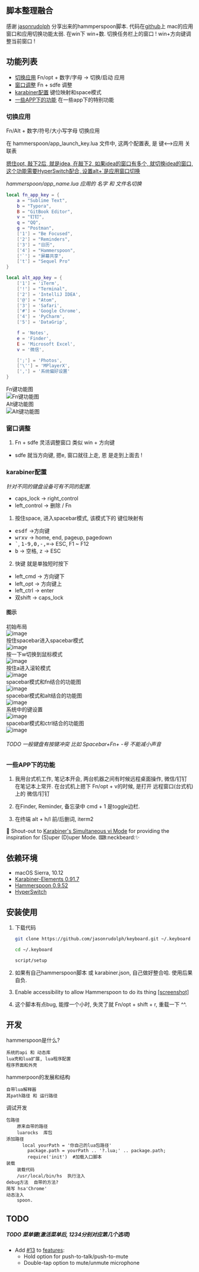 ## 脚本整理融合

感谢 [jasonrudolph](https://github.com/jasonrudolph/keyboard) 分享出来的hammperspoon脚本.
代码在[github](https://github.com/xujiazhe/keyboard/tree/xujiazhe)上
mac的应用窗口和应用切换功能太弱.
	在win下
		win+数. 切换任务栏上的窗口 !
		win+方向键调整当前窗口 !

## 功能列表

- [切换应用](#切换应用)   Fn/opt + 数字/字母 -> 切换/启动 应用
- [窗口调整](#窗口调整)   Fn + sdfe 调整
- [karabiner配置](#karabiner配置)  键位映射和space模式
- [一些APP下的功能](#一些APP下的功能) 在一些app下的特别功能


### 切换应用

Fn/Alt  +  数字/符号/大小写字母 切换应用

在 hammerspoon/app_launch_key.lua 文件中, 这两个配置表, 是 键<-->应用 关联表

<u>摁住opt, 敲下2后, 就是idea, 在敲下2, 如果idea的窗口有多个, 就切换idea的窗口, 这个功能需要HyperSwitch配合, 设置alt+`是应用窗口切换</u>

*hammerspoon/app_name.lua 应用的  名字  和 文件名切换*

```lua
local fn_app_key = {
    a = "Sublime Text",
    b = "Typora",
    B = "GitBook Editor",
    v = "钉钉",
    q = "QQ",
    g = "Postman",
    ['1'] = "Be Focused",
    ['2'] = "Reminders",
    ['3'] = "日历",
    ['4'] = "Hammerspoon",
    ['`'] = "屏幕共享",
    ['t'] = "Sequel Pro"
}

local alt_app_key = {
    ['1'] = 'iTerm',
    ['!'] = "Terminal",
    ['2'] = 'IntelliJ IDEA',
    ['@'] = "Atom",
    ['3'] = 'Safari',
    ['#'] = 'Google Chrome',
    ['4'] = 'PyCharm',
    ['5'] = 'DataGrip',

    f = 'Notes',
    e = 'Finder',
    E = 'Microsoft Excel',
    v = '微信',

    [';'] = 'Photos',
    ['\''] = 'MPlayerX',
    [','] = '系统偏好设置'
}
```
Fn键功能图  
![Fn键功能图](screenshots/keyboard-layout-alt.png)  
Alt键功能图  
![Alt键功能图](screenshots/keyboard-layout-fn.png)  
### 窗口调整

1. Fn + sdfe 灵活调整窗口 类似 win + 方向键
  - sdfe 就当方向键, 摁e, 窗口就往上走, 恩 是走到上面去 !


### karabiner配置

*针对不同的键盘设备可有不同的配置.*

- caps_lock     ->   right_control
- left_control   ->    删除 / Fn


1. 按住space, 进入spacebar模式, 该模式下的  键位映射有

  - <kbd>esdf</kbd> ->方向键
  - <kbd>wrxv</kbd> -> home, end, pageup, pagedown
  - <kbd>\`</kbd>, <kbd>1-9,0,-,=</kbd>-> ESC,   F1 ~ F12
  - <kbd>b</kbd> -> 空格,   <kbd>z</kbd> -> ESC

2. 快键 就是单独短时按下

  - left_cmd   ->    方向键下
  - left_opt     ->    方向键上
  - left_ctrl     ->    enter
  - 双shift       ->    caps_lock

#### 图示
初始布局  
![image](screenshots/keyboard-layout0.png)  
按住spacebar进入spacebar模式   
![image](screenshots/keyboard-layout1.0.png)  
按一下w切换到鼠标模式   
![image](screenshots/keyboard-layout1.1.1.png)  
按住a进入滚轮模式   
![image](screenshots/keyboard-layout1.1.2.png)  
spacebar模式和fn结合的功能图   
![image](screenshots/keyboard-layout1.2.1.png)  
spacebar模式和alt结合的功能图   
![image](screenshots/keyboard-layout1.2.2.png)  
系统中的键设置   
![image](screenshots/keyboard-layout1.2.3.1.png)  
spacebar模式和ctrl结合的功能图   
![image](screenshots/keyboard-layout1.2.3.png)  

###### TODO 一般键盘有按键冲突 比如  Spacebar+Fn+ -号 不能减小声音

### 一些APP下的功能


1. 我用台式机工作, 笔记本开会, 两台机器之间有时候远程桌面操作,  微信/钉钉 在笔记本上常开.
   在台式机上摁下  Fn/opt + v的时候, 是打开 远程窗口(台式机) 上的 微信/钉钉

2. 在Finder, Reminder, 备忘录中 cmd + 1 是toggle边栏.
3. 在终端 alt + h/l 前/后删词, iterm2


📣 Shout-out to [Karabiner's Simultaneous vi Mode](https://github.com/tekezo/Karabiner/blob/05ca98733f3e3501e0679814c3795d1cb57e177f/src/core/server/Resources/include/checkbox/simultaneouskeypresses_vi_mode.xml#L4-L10) for providing the inspiration for (S)uper (D)uper Mode. ⌨:neckbeard:✨





## 依赖环境

- macOS Sierra, 10.12
- [Karabiner-Elements 0.91.7][karabiner]
- [Hammerspoon 0.9.52][hammerspoon]
- [HyperSwitch][hyperswitch]



## 安装使用

1. 下载代码

   ```sh
   git clone https://github.com/jasonrudolph/keyboard.git ~/.keyboard

   cd ~/.keyboard

   script/setup
   ```

2. 如果有自己hammerspoon脚本 或 karabiner.json, 自己做好整合哈. 使用后果自负.

3. Enable accessibility to allow Hammerspoon to do its thing [[screenshot]](screenshots/accessibility-permissions-for-hammerspoon.png)

4. 这个脚本有点bug, 能撑一个小时, 失灵了就 Fn/opt + shift + r, 重载一下 ^^.

## 开发

hammerspoon是什么?

    系统的api 和 动态库
    lua壳和lua扩展, lua程序配置
    程序界面和外壳

hammerpoon的发展和结构

    自带lua解释器
    其path路径 和 运行路径

调试开发

    包路径
        原来自带的路径
        luarocks  库包
    添加路径
          local yourPath = '你自己的lua包路径'
            package.path = yourPath .. '?.lua;' .. package.path;
            require('init')  #加载入口脚本
    装载
        装载代码
        /usr/local/bin/hs  执行注入
    debug方法  自带的方法?
    简写 hsa'Chrome'
    动态注入
        spoon.


## TODO
##### TODO 菜单键(激活菜单后, 1234分别对应第几个选项)
- Add [#13](https://github.com/jasonrudolph/keyboard/pull/13) to [features](#features):
    - Hold option for push-to-talk/push-to-mute
    - Double-tap option to mute/unmute microphone

[customize]: http://dictionary.reference.com/browse/customize
[don't-make-me-think]: http://en.wikipedia.org/wiki/Don&amp;amp;amp;amp;amp;amp;amp;amp;amp;amp;amp;amp;amp;amp;amp;amp;amp;#39;t_Make_Me_Think
[karabiner]: https://github.com/tekezo/Karabiner-Elements
[hammerspoon]: http://www.hammerspoon.org
[hammerspoon-releases]: https://github.com/Hammerspoon/hammerspoon/releases
[hyperswitch]: https://bahoom.com/hyperswitch
[modern-space-cadet]: http://stevelosh.com/blog/2012/10/a-modern-space-cadet
[modern-space-cadet-key-repeat]: http://stevelosh.com/blog/2012/10/a-modern-space-cadet/#controlescape
